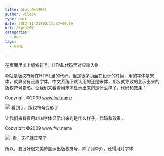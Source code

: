 ```yaml
---
title: html 版权符号
author: wiloon
type: post
date: 2012-11-21T02:11:57+00:00
url: /?p=4740
categories:
  - Web
tags:
  - HTML

---
```

在页面里加上版权符号，HTML代码里对应输入&copy;

&copy;就是版权符号在HTML里的代码，但是很多页面在设计的时候，用的字体是宋体，就算没有设置字体，中文系统下默认用的还是宋体，那么就导致的显示出来的版权符号变形。让我们来看看用宋体显示出来的是什么样子，代码和效果：
  
<span style=&#8221;font-family:宋体;&#8221;>Copyright &copy;2009 www.fwl.name</span>
  
![][1] 看到了，版权符号变形了





让我们来看看用arial字体显示出来的是什么样子，代码和效果：
  
<span style=&#8221;font-family:arial;&#8221;>Copyright &copy;2009 www.fwl.name</span>
  
![][2]  看，这样就正常了·

所以，要很好很完美的显示出版权符号，除了用&copy;外，还得用对字体

 [1]: http://www.fwl.name/attachments/month_0902/02009223154321.gif
 [2]: http://www.fwl.name/attachments/month_0902/22009223154723.gif